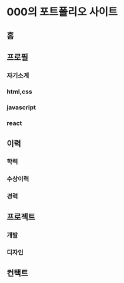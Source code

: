 # 000의 포트폴리오 사이트
## 홈
## 프로필
### 자기소게
### html,css
### javascript
### react
## 이력
### 학력
### 수상이력
### 경력
## 프로젝트
### 개발
### 디자인
## 컨택트
